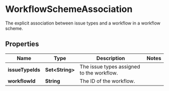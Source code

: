 

# WorkflowSchemeAssociation

The explicit association between issue types and a workflow in a workflow scheme.

## Properties

| Name | Type | Description | Notes |
|------------ | ------------- | ------------- | -------------|
|**issueTypeIds** | **Set&lt;String&gt;** | The issue types assigned to the workflow. |  |
|**workflowId** | **String** | The ID of the workflow. |  |



